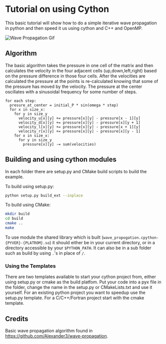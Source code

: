 # Tutorial on using Cython

This basic tutorial will show how to do a simple iterative wave propagation in python and then speed it us using cython and C++ and OpenMP.

![Wave Propagation Gif](wave.gif)

## Algorithm
The basic algorithm takes the pressure in one cell of the matrix and then calculates the velocity in the four adjacent cells (up,down,left,right) based on the pressure difference in those four cells. After the velocities are calculated the pressure at the points is re-calculated knowing that some of the pressure has moved by the velocity. The pressure at the center oscillates with a sinusoidal frequency for some number of steps.

```
for each step:
  presure_at_center = initial_P * sin(omega * step)
  for x in size_x:
    for y in size_y
      velocity_u[x][y] += pressure[x][y] - pressure[x - 1][y]
      velocity_d[x][y] += pressure[x][y] - pressure[x][y + 1]
      velocity_l[x][y] += pressure[x][y] - pressure[x + 1][y]
      velocity_r[x][y] += pressure[x][y] - pressure[x][y - 1]
    for x in size_x:
      for y in size_y
        pressure[x][y] -= sum(velocities)
```

## Building and using cython modules

In each folder there are setup.py and CMake build scripts to build the example.

To build using setup.py:
```bash
python setup.py build_ext --inplace
```

To build using CMake:
```bash
mkdir build
cd build
cmake ..
make
```

To use module the shared library which is built (`wave_propogation.cpython-{PYVER}-{PLATROM}.so`) it should either be in your current directory, or in a directory accessible by your `$PYTHON_PATH`. It can also be in a sub folder such as build by using `.`'s in place of `/`.


### Using the Templates

There are two templates available to start your cython project from, either using setup.py or cmake as the build platfom. Put your code into a pyx file in the folder, change the name in the setup.py or CMakeLists.txt and use it yourself. For an existing python project you want to speedup use the setup.py template. For a C/C++/Fortran project start with the cmake template. 



## Credits
Basic wave propagation algorithm found in https://github.com/Alexander3/wave-propagation.
